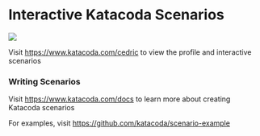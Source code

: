 # Interactive Katacoda Scenarios

[![](http://shields.katacoda.com/katacoda/cedric/count.svg)](https://www.katacoda.com/cedric "Get your profile on Katacoda.com")

Visit https://www.katacoda.com/cedric to view the profile and interactive scenarios

### Writing Scenarios
Visit https://www.katacoda.com/docs to learn more about creating Katacoda scenarios

For examples, visit https://github.com/katacoda/scenario-example
